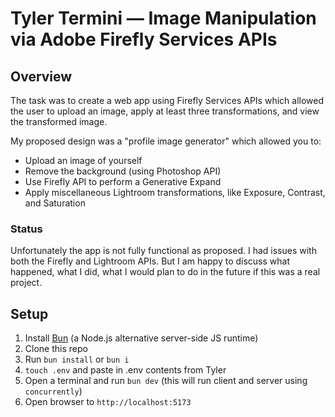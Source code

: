 # Tyler Termini — Image Manipulation via Adobe Firefly Services APIs

## Overview

The task was to create a web app using Firefly Services APIs which allowed the user to upload an image, apply at least three transformations, and view the transformed image.

My proposed design was a "profile image generator" which allowed you to:

- Upload an image of yourself
- Remove the background (using Photoshop API)
- Use Firefly API to perform a Generative Expand
- Apply miscellaneous Lightroom transformations, like Exposure, Contrast, and Saturation

### Status

Unfortunately the app is not fully functional as proposed. I had issues with both the Firefly and Lightroom APIs. But I am happy to discuss what happened, what I did, what I would plan to do in the future if this was a real project.

## Setup

1. Install [Bun](https://bun.sh) (a Node.js alternative server-side JS runtime)
2. Clone this repo
3. Run `bun install` or `bun i`
4. `touch .env` and paste in .env contents from Tyler
5. Open a terminal and run `bun dev` (this will run client and server using `concurrently`)
6. Open browser to `http://localhost:5173`

